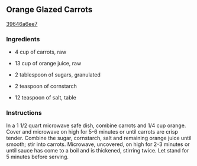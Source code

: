 ## Orange Glazed Carrots

[39646a6ee7](http://www.food.com/recipe/orange-glazed-carrots-356617)

### Ingredients

 - 4 cup of carrots, raw

 - 13 cup of orange juice, raw

 - 2 tablespoon of sugars, granulated

 - 2 teaspoon of cornstarch

 - 12 teaspoon of salt, table

### Instructions

In a 1 1/2 quart microwave safe dish, combine carrots and 1/4 cup orange. Cover and microwave on high for 5-6 minutes or until carrots are crisp tender. Combine the sugar, cornstarch, salt and remaining orange juice until smooth; stir into carrots. Microwave, uncovered, on high for 2-3 minutes or until sauce has come to a boil and is thickened, stirring twice. Let stand for 5 minutes before serving.